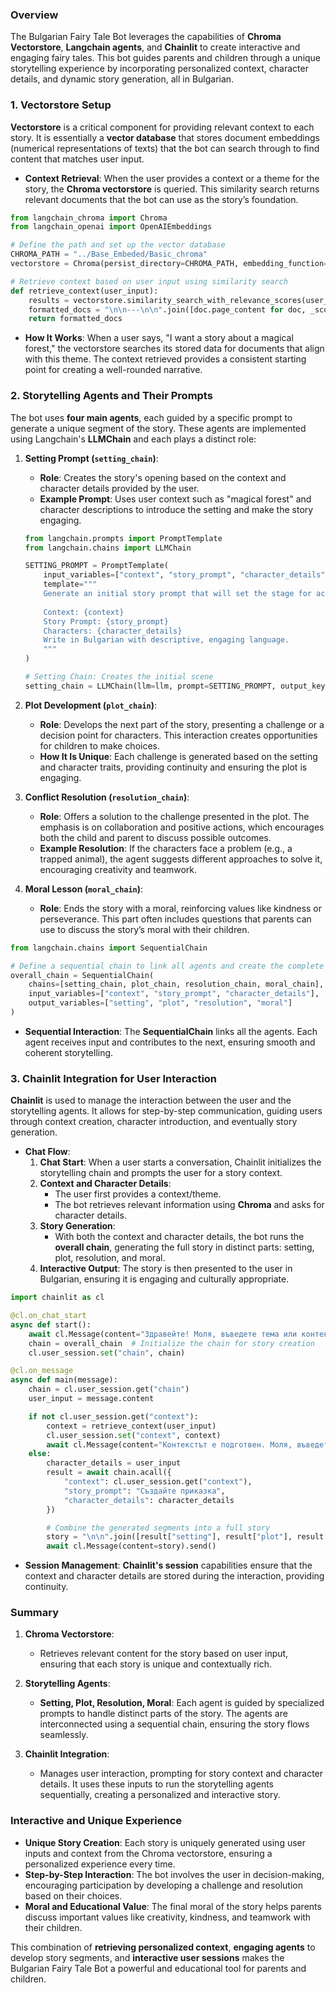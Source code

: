 ### Overview

The Bulgarian Fairy Tale Bot leverages the capabilities of **Chroma Vectorstore**, **Langchain agents**, and **Chainlit** to create interactive and engaging fairy tales. This bot guides parents and children through a unique storytelling experience by incorporating personalized context, character details, and dynamic story generation, all in Bulgarian.

### 1. **Vectorstore Setup**

**Vectorstore** is a critical component for providing relevant context to each story. It is essentially a **vector database** that stores document embeddings (numerical representations of texts) that the bot can search through to find content that matches user input.

- **Context Retrieval**: When the user provides a context or a theme for the story, the **Chroma vectorstore** is queried. This similarity search returns relevant documents that the bot can use as the story’s foundation.

```python
from langchain_chroma import Chroma
from langchain_openai import OpenAIEmbeddings

# Define the path and set up the vector database
CHROMA_PATH = "../Base_Embeded/Basic_chroma"
vectorstore = Chroma(persist_directory=CHROMA_PATH, embedding_function=OpenAIEmbeddings(model='text-embedding-3-small'))

# Retrieve context based on user input using similarity search
def retrieve_context(user_input):
    results = vectorstore.similarity_search_with_relevance_scores(user_input, k=3)
    formatted_docs = "\n\n---\n\n".join([doc.page_content for doc, _score in results])
    return formatted_docs
```

- **How It Works**: When a user says, "I want a story about a magical forest," the vectorstore searches its stored data for documents that align with this theme. The context retrieved provides a consistent starting point for creating a well-rounded narrative.

### 2. **Storytelling Agents and Their Prompts**

The bot uses **four main agents**, each guided by a specific prompt to generate a unique segment of the story. These agents are implemented using Langchain's **LLMChain** and each plays a distinct role:

1. **Setting Prompt (`setting_chain`)**:
    - **Role**: Creates the story's opening based on the context and character details provided by the user.
    - **Example Prompt**: Uses user context such as "magical forest" and character descriptions to introduce the setting and make the story engaging.

    ```python
    from langchain.prompts import PromptTemplate
    from langchain.chains import LLMChain

    SETTING_PROMPT = PromptTemplate(
        input_variables=["context", "story_prompt", "character_details"],
        template="""
        Generate an initial story prompt that will set the stage for active participation from parents and children.
        
        Context: {context}
        Story Prompt: {story_prompt}
        Characters: {character_details}
        Write in Bulgarian with descriptive, engaging language.
        """
    )
    
    # Setting Chain: Creates the initial scene
    setting_chain = LLMChain(llm=llm, prompt=SETTING_PROMPT, output_key="setting")
    ```

2. **Plot Development (`plot_chain`)**:
    - **Role**: Develops the next part of the story, presenting a challenge or a decision point for characters. This interaction creates opportunities for children to make choices.
    - **How It Is Unique**: Each challenge is generated based on the setting and character traits, providing continuity and ensuring the plot is engaging.

3. **Conflict Resolution (`resolution_chain`)**:
    - **Role**: Offers a solution to the challenge presented in the plot. The emphasis is on collaboration and positive actions, which encourages both the child and parent to discuss possible outcomes.
    - **Example Resolution**: If the characters face a problem (e.g., a trapped animal), the agent suggests different approaches to solve it, encouraging creativity and teamwork.

4. **Moral Lesson (`moral_chain`)**:
    - **Role**: Ends the story with a moral, reinforcing values like kindness or perseverance. This part often includes questions that parents can use to discuss the story’s moral with their children.

```python
from langchain.chains import SequentialChain

# Define a sequential chain to link all agents and create the complete story
overall_chain = SequentialChain(
    chains=[setting_chain, plot_chain, resolution_chain, moral_chain],
    input_variables=["context", "story_prompt", "character_details"],
    output_variables=["setting", "plot", "resolution", "moral"]
)
```

- **Sequential Interaction**: The **SequentialChain** links all the agents. Each agent receives input and contributes to the next, ensuring smooth and coherent storytelling.

### 3. **Chainlit Integration for User Interaction**

**Chainlit** is used to manage the interaction between the user and the storytelling agents. It allows for step-by-step communication, guiding users through context creation, character introduction, and eventually story generation.

- **Chat Flow**:
  1. **Chat Start**: When a user starts a conversation, Chainlit initializes the storytelling chain and prompts the user for a story context.
  2. **Context and Character Details**:
     - The user first provides a context/theme.
     - The bot retrieves relevant information using **Chroma** and asks for character details.
  3. **Story Generation**:
     - With both the context and character details, the bot runs the **overall chain**, generating the full story in distinct parts: setting, plot, resolution, and moral.
  4. **Interactive Output**: The story is then presented to the user in Bulgarian, ensuring it is engaging and culturally appropriate.

```python
import chainlit as cl

@cl.on_chat_start
async def start():
    await cl.Message(content="Здравейте! Моля, въведете тема или контекст за вашата приказка.").send()
    chain = overall_chain  # Initialize the chain for story creation
    cl.user_session.set("chain", chain)

@cl.on_message
async def main(message):
    chain = cl.user_session.get("chain")
    user_input = message.content

    if not cl.user_session.get("context"):
        context = retrieve_context(user_input)
        cl.user_session.set("context", context)
        await cl.Message(content="Контекстът е подготвен. Моля, въведете информация за героите.").send()
    else:
        character_details = user_input
        result = await chain.acall({
            "context": cl.user_session.get("context"),
            "story_prompt": "Създайте приказка",
            "character_details": character_details
        })

        # Combine the generated segments into a full story
        story = "\n\n".join([result["setting"], result["plot"], result["resolution"], result["moral"]])
        await cl.Message(content=story).send()
```

- **Session Management**: **Chainlit's session** capabilities ensure that the context and character details are stored during the interaction, providing continuity.

### Summary

1. **Chroma Vectorstore**:
   - Retrieves relevant content for the story based on user input, ensuring that each story is unique and contextually rich.

2. **Storytelling Agents**:
   - **Setting, Plot, Resolution, Moral**: Each agent is guided by specialized prompts to handle distinct parts of the story. The agents are interconnected using a sequential chain, ensuring the story flows seamlessly.

3. **Chainlit Integration**:
   - Manages user interaction, prompting for story context and character details. It uses these inputs to run the storytelling agents sequentially, creating a personalized and interactive story.

### Interactive and Unique Experience

- **Unique Story Creation**: Each story is uniquely generated using user inputs and context from the Chroma vectorstore, ensuring a personalized experience every time.
- **Step-by-Step Interaction**: The bot involves the user in decision-making, encouraging participation by developing a challenge and resolution based on their choices.
- **Moral and Educational Value**: The final moral of the story helps parents discuss important values like creativity, kindness, and teamwork with their children.

This combination of **retrieving personalized context**, **engaging agents** to develop story segments, and **interactive user sessions** makes the Bulgarian Fairy Tale Bot a powerful and educational tool for parents and children.